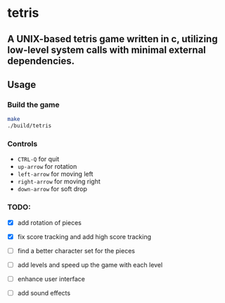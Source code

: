 # tetris
## A UNIX-based tetris game written in c, utilizing low-level system calls with minimal external dependencies.

## Usage

### Build the game 

``` sh
make
./build/tetris
```

### Controls 

* `CTRL-Q` for quit
* `up-arrow` for rotation
* `left-arrow` for moving left
* `right-arrow` for moving right
* `down-arrow` for soft drop


### TODO:
- [x] add rotation of pieces 
- [x] fix score tracking and add high score tracking
- [ ] find a better character set for the pieces
- [ ] add levels and speed up the game with each level
- [ ] enhance user interface
- [ ] add sound effects


